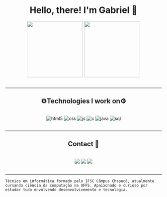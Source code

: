 <style>
    h1, h2{
        text-align: center;
    }
</style>

<p><h1 >Hello, there! I'm Gabriel 👋</h1></p>

<div align="center">
  <img height="180em" src="https://github-readme-stats.vercel.app/api?username=gabigks&show_icons=true&theme=tokyonight&include_all_commits=true&count_private=true"/>
  <img height="180em" src="https://github-readme-stats.vercel.app/api/top-langs/?username=gabigks&layout=compact&langs_count=7&theme=tokyonight"/>
</div>
<br>
<hr>
<p><h2>⚙Technologies I work on⚙</h2></p>

<div align="center" style="display: inline_block"><br/>
    <img align="center "alt="html5" src="https://img.shields.io/badge/HTML5-E34F26?style=for-the-badge&logo=html5&logoColor=white"/>
    <img align="center "alt="css" src="https://img.shields.io/badge/CSS3-1572B6?style=for-the-badge&logo=css3&logoColor=white"/>
    <img align="center "alt="js" src="https://img.shields.io/badge/JavaScript-323330?style=for-the-badge&logo=javascript&logoColor=F7DF1E"/>
    <img align="center "alt="c" src=" 	https://img.shields.io/badge/C-00599C?style=for-the-badge&logo=c&logoColor=white"/>
    <img align="center "alt="java" src="https://img.shields.io/badge/Java-ED8B00?style=for-the-badge&logo=openjdk&logoColor=white"/>
    <img align="center "alt="sql" src="https://img.shields.io/badge/MySQL-00000F?style=for-the-badge&logo=mysql&logoColor=white"/>
</div>
<br>
<hr>

<p><h2>Contact 📩</h2></p>
<div align="center" style="display: inline_block"><br/>
    <a href="https://www.instagram.com/gabi_gks/" target="_blank"><img src="https://img.shields.io/badge/-Instagram-%23E4405F?style=for-the-badge&logo=instagram&logoColor=white" target="_blank"></a>
    <a href="https://www.linkedin.com/in/gabriel-kolling-da-silva-241bb8241/" target="_blank"><img src="https://img.shields.io/badge/-LinkedIn-%230077B5?style=for-the-badge&logo=linkedin&logoColor=white" target="_blank"></a>
    <a href = "mailto:gabrielgks10@gmail.com"><img src="https://img.shields.io/badge/Gmail-D14836?style=for-the-badge&logo=gmail&logoColor=white" target="_blank"></a>
     
</div>
<br>
<hr>

    Técnico em informática formado pelo IFSC Câmpus Chapecó, atualmente cursando ciência da computação na UFFS. Apaixonado e curioso por estudar tudo envolvendo desenvolvivemento e tecnologia.
